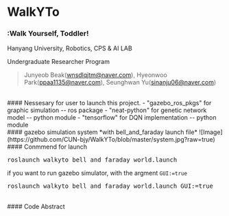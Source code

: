# WalkYTo
### :Walk Yourself, Toddler!

Hanyang University, Robotics, CPS & AI LAB

Undergraduate Researcher Program
>Junyeob Beak(wnsdlqjtm@naver.com), Hyeonwoo Park(ppaa1135@naver.com), Seunghwan Yu(sinanju06@naver.com)


<br>
#### Nessesary for user to launch this project.
- "gazebo_ros_pkgs" for graphic simulation -- ros package
- "neat-python" for genetic network model -- python module
- "tensorflow" for DQN implementation -- python module

<br>
#### gazebo simulation system
*with bell_and_faraday launch file*
![Image](https://github.com/CUN-bjy/WalkYTo/blob/master/system.jpg?raw=true)

<br>
#### Conmmend for launch
<pre>roslaunch walkyto bell_and_faraday_world.launch</pre>

if you want to run gazebo simulator, with the argment `GUI:=true`
<pre>roslaunch walkyto bell_and_faraday_world.launch GUI:=true</pre>

<br>
#### Code Abstract
